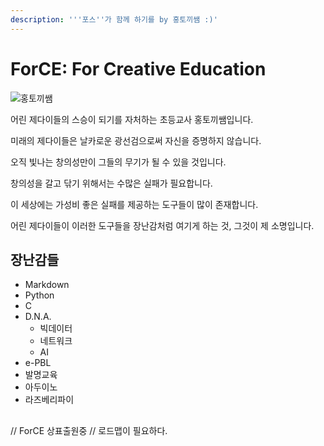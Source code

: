 ```yaml
---
description: '''포스''가 함께 하기를 by 홍토끼쌤 :)'
---
```


# ForCE: For Creative Education

![홍토끼쌤](https://cdn.icon-icons.com/icons2/193/PNG/256/Yoda02_23226.png, "홍토끼쌤")

어린 제다이들의 스승이 되기를 자처하는 초등교사 홍토끼쌤입니다. 

미래의 제다이들은 날카로운 광선검으로써 자신을 증명하지 않습니다.

오직 빛나는 창의성만이 그들의 무기가 될 수 있을 것입니다.

창의성을 갈고 닦기 위해서는 수많은 실패가 필요합니다.

이 세상에는 가성비 좋은 실패를 제공하는 도구들이 많이 존재합니다.

어린 제다이들이 이러한 도구들을 장난감처럼 여기게 하는 것, 그것이 제 소명입니다.

## 장난감들
* Markdown
* Python
* C
* D.N.A.
  * 빅데이터
  * 네트워크
  * AI
* e-PBL
* 발명교육
* 아두이노
* 라즈베리파이

## 
// ForCE 상표출원중
// 로드맵이 필요하다.

